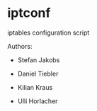 iptconf
=======

iptables configuration script

Authors: 

- Stefan Jakobs

- Daniel Tiebler

- Kilian Kraus

- Ulli Horlacher
